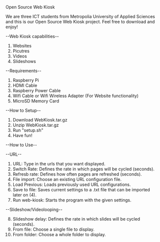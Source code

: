 Open Source Web Kiosk

We are three ICT students from Metropolia University of Applied Sciences and this is our Open Source Web Kiosk project. Feel free to download and enjoy! 

--Web Kiosk capabilities--

1. Websites
2. Picutres
3. Videos
4. Slideshows

--Requirements--

1. Raspberry Pi
2. HDMI Cable
3. Raspberry Power Cable
4. Wifi Cable or Wifi Wireless Adapter (For Website functionality)
4. MicroSD Memory Card

--How to Setup--

1. Download WebKiosk.tar.gz
2. Unzip WebKiosk.tar.gz
3. Run "setup.sh"
4. Have fun!


--How to Use--


--URL--

1. URL: Type in the urls that you want displayed.
2. Switch Rate: Defines the rate in which pages will be cycled (seconds).
3. Refresb rate: Defines how often pages are refreshed (seconds).
4. File import: Choose an existing URL configuration file.
5. Load Previous: Loads previously used URL configurations.
6. Save to file: Saves current settings to a .txt file that can be imported later on (4).
7. Run web-kiosk: Starts the program with the given settings.


--Slideshow/Videolooping--

8. Slideshow delay: Defines the rate in which slides will be cycled (seconds).
9. From file: Choose a single file to display.
10. From folder: Choose a whole folder to display.
